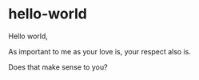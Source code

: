 # hello-world
Hello world,

As important to me as your love is, your respect also is.

Does that make sense to you?
